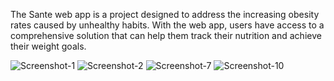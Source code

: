 The Sante web app is a project designed to address the increasing obesity rates caused by
unhealthy habits. With the web app, users have access to a comprehensive solution that can
help them track their nutrition and achieve their weight goals.


 

![Screenshot-1](https://github.com/BalaAyyappan1/Sante/assets/113461030/b8f994c5-580e-4e89-b2db-5a5fd35e0b68)
![Screenshot-2](https://github.com/BalaAyyappan1/Sante/assets/113461030/d7c8e5aa-a828-4bb4-b17a-45ab66ce6621)
![Screenshot-7](https://github.com/BalaAyyappan1/Sante/assets/113461030/4c59b0a8-cd1b-49b5-95ee-1e572794e9b2)
![Screenshot-10](https://github.com/BalaAyyappan1/Sante/assets/113461030/cfccda31-cf26-48af-986e-b0daf2aae911)
